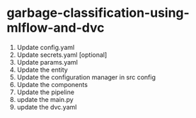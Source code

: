 # garbage-classification-using-mlflow-and-dvc


1. Update config.yaml
2. Update secrets.yaml [optional]
3. Update params.yaml
4. Update the entity
5. Update the configuration manager in src config
6. Update the components
7. Update the pipeline
8. update the main.py
9. update the dvc.yaml
